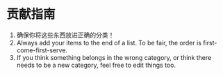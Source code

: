 # 贡献指南

1. 确保你将这些东西放进正确的分类！
2. Always add your items to the end of a list. To be fair, the order is first-come-first-serve.
3. If you think something belongs in the wrong category, or think there needs to be a new category, feel free to edit things too.

